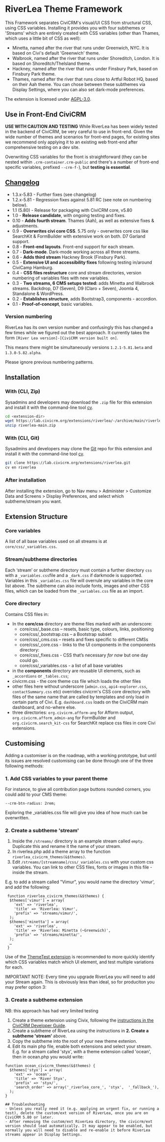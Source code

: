 # RiverLea Theme Framework

This Framework separates CiviCRM's visual/UI CSS from structural CSS, using CSS variables. Installing it provides you with four subthemes or 'Streams' which are entirely created with CSS variables (other than Thames, which uses a little bit of CSS as well):
 - Minetta, named after the river that runs under Greenwich, NYC. It is based on Civi's default 'Greenwich' theme.
 - Walbrook, named after the river that runs under Shoreditch, London. It is based on Shoreditch/TheIsland theme.
 - Hackney, named after the river that runs under Finsbury Park, based on Finsbury Park theme.
 - Thames, named after the river that runs close to Artful Robot HQ, based on their Aah theme.
 You can chose between these subthemes via Display Settings, where you can also set dark-mode preferences.

 The extension is licensed under [AGPL-3.0](LICENSE.txt).

 ## Use in Front-End CiviCRM

**USE WITH CAUTION AND TESTING** While RiverLea has been widely tested in the backend of CiviCRM, be very careful to use in front-end. Given the wide number of themes and scenarios for front-end pages, for existing sites we recommend only applying it to an existing web front-end after comprehensive testing on a dev site.

Overwriting CSS variables for the front is straightforward (they can be nested within `.crm-container.crm-public` and there's a number of front-end specific variables, prefixed `--crm-f-`), but **testing is essential**.

## [Changelog](CHANGELOG.md)

- 1.3.x-5.83 - Further fixes (see changelog)
- 1.2.x-5.81 - Regression fixes against 5.81 RC  (see note on numbering below).
- 1.1 (5.80) - Release for packaging with CiviCRM core, v5.80
- 1.0 - **Release candidate**, with ongoing testing and fixes.
- 0.10 - **Adds fourth stream**. Thames (Aah), as well as extensive fixes & adjustments.
- 0.9 - **Overwrites civi core CSS**. 5.75 only - overwrites core css like SearchKit & FormBuilder with extensive work on both. D7 Garland support.
- 0.8 - **Front-end layouts**. Front-end support for each stream.
- 0.7 - **Dark-mode**. Dark-mode working across all three streams.
- 0.6 - **Adds third stream** Hackney Brook (Finsbury Park).
- 0.5 - **Extensive UI and accessibility fixes** following testing in/around CiviCamp Hamburg.
- 0.4 - **CSS files restructure** core and stream directories, version numbering of variables files with new variables.
- 0.3 - **Two streams, 6 CMS setups tested:** adds Minetta and Walbrook streams. Backdrop, D7 (Seven), D9 (Claro + Seven), Joomla 4, Standalone & WordPress.
- 0.2 - **Establishes structure**, adds Bootstrap3, components - accordion.
- 0.1 - **Proof-of-concept**, basic variables.

### Version numbering
RiverLea has its own version number and confusingly this has changed a few times while we figured out the best approach. It currently takes the form `[River Lea version]-[CiviCRM version built on]`.

This means there might be simultaneously versions `1.2.1-5.81.beta` and `1.3.0-5.82.alpha`.

Please ignore previous numbering patterns.

## Installation

### With (CLI, Zip)

Sysadmins and developers may download the `.zip` file for this extension and
install it with the command-line tool [cv](https://github.com/civicrm/cv).

```bash
cd <extension-dir>
wget https://lab.civicrm.org/extensions/riverlea/-/archive/main/riverlea-main.zip
unzip riverlea-main.zip
```

### With (CLI, Git)

Sysadmins and developers may clone the [Git](https://en.wikipedia.org/wiki/Git) repo for this extension and
install it with the command-line tool [cv](https://github.com/civicrm/cv).

```bash
git clone https://lab.civicrm.org/extensions/riverlea.git
cv en riverlea
```

### After installation

After installing the extension, go to Nav menu > Administer > Customize Data and Screens > Display Preferences, and select which subtheme/stream you want.

## Extension Structure

### Core variables
A list of all base variables used on all streams is at `core/css/_variables.css`.

### Stream/subtheme directories
Each ‘stream’ or subtheme directory must contain a further directory `css` with a `_variables.css`file and a `_dark.css` if darkmode is supported. Variables in this `_variables.css` file will overrule any variables in the core list above. The subtheme can also include fonts, images and other CSS files, which can be loaded from the `_variables.css` file as an import.

### Core directory
Contains CSS files in:
- In the **core/css** directory are theme files marked with an underscore:
  - core/css/_base.css – resets, basic type, colours, links, positioning
  - core/css/_bootstrap.css – a Bootstrap subset
  - core/css/_cms.css – resets and fixes specific to different CMSs
  - core/css/_core.css - links to the UI components in the components directory:
  - core/css/_fixes.css - CSS that’s necessary *for now* but one day could go.
  - core/css/_variables.css - a list of all base variables
- in the **components** directory are reusable  UI elements, such as `_accordions` or `_tables.css`;
- civicrm.css - the core theme css file which loads the other files
- other files here without underscore (`admin.css`, `api4-explorer.css`, `contactSummary.css` etc) overrides civicrm's CSS core directory with files of the same name that are called by templates and only load in certain parts of Civi. E.g. `dashboard.css` loads on the CiviCRM main dashboard, and no-where else.
- three directories: `org.civicrm.afform-ang` for Afform output, `org.civicrm.afform_admin-ang` for FormBuilder and `org.civicrm.search_kit-css` for SearchKit replace css files in core Civi extensions.

## Customising

Adding a customiser is on the roadmap, with a working prototype, but until its issues are resolved customising can be done through one of the three following methods:

### 1. Add CSS variables to your parent theme

For instance, to give all contribution page buttons rounded corners, you could add to your CMS theme:

```
--crm-btn-radius: 2rem;
```

Exploring the _variables.css file will give you idea of how much can be overwritten.

### 2. Create a subtheme 'stream'

1. Inside the `/streams/` directory is an example stream called `empty`. Duplicate this and rename it the name of your stream.
2. In riverlea.php add a theme array to the function `riverlea_civicrm_themes(&$themes)`.
3. Edit `/streams/[streamname]/css/_variables.css` with your custom css variables. You can link to other CSS files, fonts or images in this file - inside the stream.

E.g. to add a stream called "Vimur", you would name the directory 'vimur', and add the following:

```
 function riverlea_civicrm_themes(&$themes) {
  $themes['vimur'] = array(
    'ext' => 'riverlea',
    'title' => 'Riverlea: Vimur',
    'prefix' => 'streams/vimur/',
  );
  $themes['minetta'] = array(
    'ext' => 'riverlea',
    'title' => 'Riverlea: Minetta (~Greenwich)',
    'prefix' => 'streams/minetta/',
  );
  …
 }
```

Use of the [ThemeTest extension](https://lab.civicrm.org/extensions/themetest) is recommended to more quickly identify which CSS variables match which UI element, and test multiple variations for each.

IMPORTANT NOTE: Every time you upgrade RiverLea you will need to add your Stream again. This is obviously less than ideal, so for produciton you may prefer option 3:

### 3. Create a subtheme extension

NB: this approach has had very limited testing

1. Create a theme extension using Civix, following the [instructions in the CiviCRM Developer Guide](https://docs.civicrm.org/dev/en/latest/framework/theme/).
2. Create a subtheme of RiverLea using the instructions in **2. Create a subtheme 'stream'** above.
3. Copy the subtheme into the root of your new theme extenion.
4. Edit its main php file, enable both extensions and select your stream.
E.g. for a stream called 'styx', with a theme extension called 'ocean', then in ocean.php you would write:

```
function ocean_civicrm_themes(&$themes) {
  $themes['styx'] = array(
    'ext' => 'ocean',
    'title' => 'River Styx',
    'prefix' => 'styx/',
    'search_order' => array('_riverlea_core_', 'styx',  '_fallback_'),
  );
}

## Troubleshooting
- Unless you really need it (e.g. applying an urgent fix, or running a test), delete the custom/ext version of RiverLea, once you are on CiviCRM 5.80 or later.
- After removing the custom/ext RiverLea directory, the civicrm/ext version should load automatically. It may appear to be enabled, but normally you will need to disable and re-enable it before RiverLea streams appear in Display Settings.

